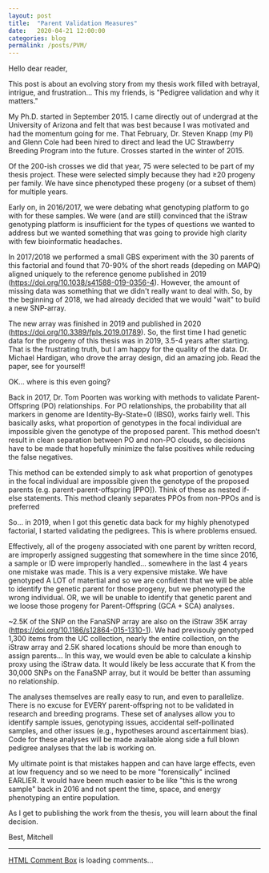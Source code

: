 ```yaml
---
layout: post
title:  "Parent Validation Measures"
date:   2020-04-21 12:00:00
categories: blog
permalink: /posts/PVM/
---
```

Hello dear reader,

This post is about an evolving story from my thesis work filled with betrayal, intrigue, and frustration... This my friends, is "Pedigree validation and why it matters."

My Ph.D. started in September 2015. I came directly out of undergrad at the University of Arizona and felt that was best because I was motivated and had the momentum going for me. That February, Dr. Steven Knapp (my PI) and Glenn Cole had been hired to direct and lead the UC Strawberry Breeding Program into the future. Crosses started in the winter of 2015.

Of the 200-ish crosses we did that year, 75 were selected to be part of my thesis project. These were selected simply because they had ≥20 progeny per family. We have since phenotyped these progeny (or a subset of them) for multiple years.

Early on, in 2016/2017, we were debating what genotyping platform to go with for these samples. We were (and are still) convinced that the iStraw genotyping platform is insufficient for the types of questions we wanted to address but we wanted something that was going to provide high clarity with few bioinformatic headaches.

In 2017/2018 we performed a small GBS experiment with the 30 parents of this factorial and found that 70-90% of the short reads (depeding on MAPQ) aligned uniquely to the reference genome published in 2019 (https://doi.org/10.1038/s41588-019-0356-4). However, the amount of missing data was something that we didn't really want to deal with. So, by the beginning of 2018, we had already decided that we would "wait" to build a new SNP-array.

The new array was finished in 2019 and published in 2020 (https://doi.org/10.3389/fpls.2019.01789). So, the first time I had genetic data for the progeny of this thesis was in 2019, 3.5-4 years after starting. That is the frustrating truth, but I am happy for the quality of the data. Dr. Michael Hardigan, who drove the array design, did an amazing job. Read the paper, see for yourself!

OK... where is this even going?

Back in 2017, Dr. Tom Poorten was working with methods to validate Parent-Offspring (PO) relationships. For PO relationships, the probability that all markers in genome are Identity-By-State=0 (IBS0), works fairly well. This basically asks, what proportion of genotypes in the focal individual are impossible given the genotype of the proposed parent. This method doesn't result in clean separation between PO and non-PO clouds, so decisions have to be made that hopefully minimize the false positives while reducing the false negatives.

This method can be extended simply to ask what proportion of genotypes in the focal individual are impossible given the genotype of the proposed parents (e.g. parent-parent-offspring [PPO]). Think of these as nested if-else statements. This method cleanly separates PPOs from non-PPOs and is preferred

So... in 2019, when I got this genetic data back for my highly phenotyped factorial, I started validating the pedigrees. This is where problems ensued.

Effectively, all of the progeny associated with one parent by written record, are improperly assigned suggesting that somewhere in the time since 2016, a sample or ID were improperly handled... somewhere in the last 4 years one mistake was made. This is a very expensive mistake. We have genotyped A LOT of matertial and so we are confident that we will be able to identify the genetic parent for those progeny, but we phenotyped the wrong individual. OR, we will be unable to identify that genetic parent and we loose those progeny for Parent-Offspring (GCA + SCA) analyses. 

~2.5K of the SNP on the FanaSNP array are also on the iStraw 35K array  (https://doi.org/10.1186/s12864-015-1310-1). We had previsouly genotyped 1,300 items from the UC collection, nearly the entire collection, on the iStraw array and 2.5K shared locations should be more than enough to assign parents... In this way, we would even be able to calculate a kinship proxy using the iStraw data. It would likely be less accurate that K from the 30,000 SNPs on the FanaSNP array, but it would be better than assuming no relationship.


The analyses themselves are really easy to run, and even to parallelize. There is no excuse for EVERY parent-offspring not to be validated in research and breeding programs.  These set of analyses allow you to identify sample issues, genotyping issues, accidental self-pollinated samples, and other issues (e.g., hypotheses around ascertainment bias). Code for these analyses will be made available along side a full blown pedigree analyses that the lab is working on.

My ultimate point is that mistakes happen and can have large effects, even at low frequency and so we need to be more "forensically" inclined EARLIER. It would have been much easier to be like "this is the wrong sample" back in 2016 and not spent the time, space, and energy phenotyping an entire population. 

As I get to publishing the work from the thesis, you will learn about the final decision.

Best,
Mitchell

<div>
<hr>
<!-- begin wwww.htmlcommentbox.com -->
 <div id="HCB_comment_box"><a href="http://www.htmlcommentbox.com">HTML Comment Box</a> is loading comments...</div>
 <link rel="stylesheet" type="text/css" href="https://www.htmlcommentbox.com/static/skins/bootstrap/twitter-bootstrap.css?v=0" />
 <script type="text/javascript" id="hcb"> /*<!--*/ if(!window.hcb_user){hcb_user={};} (function(){var s=document.createElement("script"), l=hcb_user.PAGE || (""+window.location).replace(/'/g,"%27"), h="https://www.htmlcommentbox.com";s.setAttribute("type","text/javascript");s.setAttribute("src", h+"/jread?page="+encodeURIComponent(l).replace("+","%2B")+"&mod=%241%24wq1rdBcg%24PA2uM8eZu8ahjVeJqACBr%2F"+"&opts=16862&num=10&ts=1582326793394");if (typeof s!="undefined") document.getElementsByTagName("head")[0].appendChild(s);})(); /*-->*/ </script>
<!-- end www.htmlcommentbox.com -->
</div>
